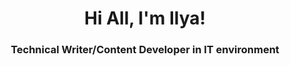 <div id="header" align="center"> 
<h1>Hi All, I'm Ilya!</h1>
<h3>Technical Writer/Content Developer in IT environment</h3>  
</div>
